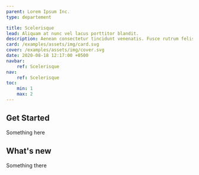 ```yaml
---
parent: Lorem Ipsum Inc.
type: departement

title: Scelerisque
lead: Aliquam at nunc vel lacus porttitor blandit.
description: Aenean consectetur tincidunt venenatis. Fusce rutrum felis non maximus maximus. In et magna eros.
card: /examples/assets/img/card.svg
cover: /examples/assets/img/cover.svg
date: 2020-08-18 12:17:00 +0500
navbar:
    ref: Scelerisque
nav:
    ref: Scelerisque
toc:
    min: 1
    max: 2
---
```


## Get Started

Something here

## What's new

Something there